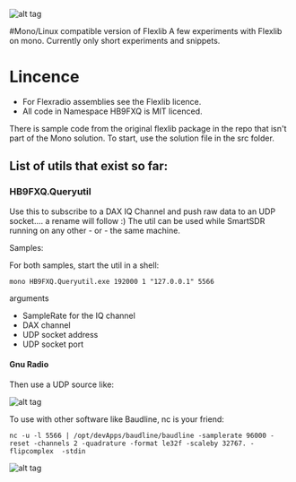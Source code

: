 ![alt tag](https://travis-ci.org/krippendorf/FlexlibMono.svg?branch=master)

#Mono/Linux compatible version of Flexlib
A few experiments with Flexlib on mono.
Currently only short experiments and snippets.

# Lincence
* For Flexradio assemblies see the Flexlib licence.
* All code in Namespace HB9FXQ is MIT licenced.


There is sample code from the original flexlib package in the repo that isn't part of the Mono solution. To start, use the solution file in the src folder. 

## List of utils that exist so far: 

### HB9FXQ.Queryutil
Use this to subscribe to a DAX IQ Channel and push raw data to an UDP socket.... a rename will follow :) 
The util can be used while SmartSDR running on any other - or - the same machine.

Samples:

For both samples, start the util in a shell: 

```
mono HB9FXQ.Queryutil.exe 192000 1 "127.0.0.1" 5566
```

 arguments
* SampleRate for the IQ channel
* DAX channel
* UDP socket address
* UDP socket port

#### Gnu Radio

Then use a UDP source like: 

![alt tag](https://raw.githubusercontent.com/krippendorf/FlexlibMono/master/doc/img/grc_iq.png)

To use with other software like Baudline, nc is your friend:

```
nc -u -l 5566 | /opt/devApps/baudline/baudline -samplerate 96000 -reset -channels 2 -quadrature -format le32f -scaleby 32767. -flipcomplex  -stdin
```

![alt tag](https://raw.githubusercontent.com/krippendorf/FlexlibMono/master/doc/img/baudline_iq.png)
